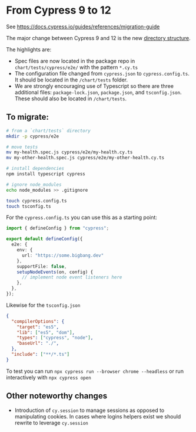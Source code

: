 # From Cypress 9 to 12
See https://docs.cypress.io/guides/references/migration-guide

The major change between Cypress 9 and 12 is the new [directory structure](https://repo1.dso.mil/big-bang/product/packages/gluon/-/blob/master/docs/bb-tests.md#directory-structure).

The highlights are: 
* Spec files are now located in the package repo in `chart/tests/cypress/e2e/` with the pattern `*.cy.ts`
* The configuration file changed from `cypress.json` to `cypress.config.ts`. It should be located in the `/chart/tests` folder. 
* We are strongly encouraging use of Typescript so there are three additional files: `package-lock.json`, `package.json`, and `tsconfig.json`. These should also be located in `/chart/tests`. 

## To migrate:
```bash
# from a `chart/tests` directory
mkdir -p cypress/e2e

# move tests
mv my-health.spec.js cypress/e2e/my-health.cy.ts
mv my-other-health.spec.js cypress/e2e/my-other-health.cy.ts

# install dependencies
npm install typescript cypress

# ignore node_modules 
echo node_modules >> .gitignore

touch cypress.config.ts
touch tsconfig.ts
```

For the `cypress.config.ts` you can use this as a starting point: 

```typescript
import { defineConfig } from "cypress";

export default defineConfig({
  e2e: {
    env: {
      url: "https://some.bigbang.dev"
    },
    supportFile: false,
    setupNodeEvents(on, config) {
      // implement node event listeners here
    },
  },
});
```

Likewise for the `tsconfig.json`
```json
{
  "compilerOptions": {
    "target": "es5",
    "lib": ["es5", "dom"],
    "types": ["cypress", "node"],
    "baseUrl": "./",
  },
  "include": ["**/*.ts"]
}
```

To test you can run `npx cypress run --browser chrome --headless` or run interactively with `npx cypress open` 

## Other noteworthy changes
* Introduction of `cy.session` to manage sessions as opposed to manipulating cookies. In cases where logins helpers exist we should  rewrite to leverage `cy.session`

